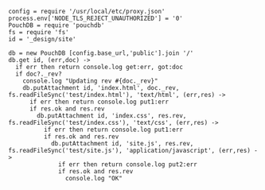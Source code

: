    config = require '/usr/local/etc/proxy.json'
    process.env['NODE_TLS_REJECT_UNAUTHORIZED'] = '0'
    PouchDB = require 'pouchdb'
    fs = require 'fs'
    id = '_design/site'

    db = new PouchDB [config.base_url,'public'].join '/'
    db.get id, (err,doc) ->
      if err then return console.log get:err, got:doc
      if doc?._rev?
        console.log "Updating rev #{doc._rev}"
        db.putAttachment id, 'index.html', doc._rev, fs.readFileSync('test/index.html'), 'text/html', (err,res) ->
          if err then return console.log put1:err
          if res.ok and res.rev
            db.putAttachment id, 'index.css', res.rev, fs.readFileSync('test/index.css'), 'text/css', (err,res) ->
              if err then return console.log put1:err
              if res.ok and res.rev
                db.putAttachment id, 'site.js', res.rev, fs.readFileSync('test/site.js'), 'application/javascript', (err,res) ->
                  if err then return console.log put2:err
                  if res.ok and res.rev
                    console.log "OK"

